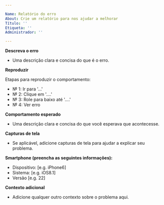 ```yaml
---

Name: Relatório do erro
About: Crie um relatório para nos ajudar a melhorar
Título: ''
Etiqueta: ''
Administrador: ''

---
```


**Descreva o erro**

- Uma descrição clara e concisa do que é o erro.

**Reproduzir**

  Etapas para reproduzir o comportamento:
- № 1: Ir para '...'
- № 2: Clique em '....'
- № 3: Role para baixo até '....'
- № 4: Ver erro

**Comportamento esperado**

- Uma descrição clara e concisa do que você esperava que acontecesse.

**Capturas de tela**

- Se aplicável, adicione capturas de tela para ajudar a explicar seu problema.

**Smartphone (preencha as seguintes informações):**
- Dispositivo: [e.g. iPhone6]
- Sistema: [e.g. iOS8.1]
- Versão [e.g. 22]

**Contexto adicional**

- Adicione qualquer outro contexto sobre o problema aqui.
